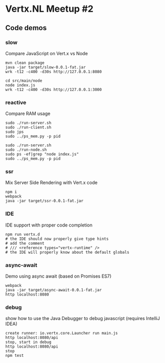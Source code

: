 # Vertx.NL Meetup #2

## Code demos

### slow

Compare JavaScript on Vert.x vs Node

```
mvn clean package
java -jar target/slow-0.0.1-fat.jar
wrk -t12 -c400 -d30s http://127.0.0.1:8080

cd src/main/node
node index.js
wrk -t12 -c400 -d30s http://127.0.0.1:3000
```

### reactive

Compare RAM usage

```
sudo ./run-server.sh
sudo ./run-client.sh
sudo jps
sudo ../ps_mem.py -p pid

sudo ./run-server.sh
sudo ./run-node.sh
sudo ps -ef|grep "node index.js"
sudo ../ps_mem.py -p pid
```

### ssr

Mix Server Side Rendering with Vert.x code

```
npm i
webpack
java -jar target/ssr-0.0.1-fat.jar
```

### IDE

IDE support with proper code completion

```
npm run vertx.d
# the IDE should now properly give type hints
# add the comment
# /// <reference types="vertx-runtime" />
# the IDE will properly know about the default globals
```

### async-await

Demo using async await (based on Promises ES7)

```
webpack
java -jar target/async-await-0.0.1-fat.jar
http localhost:8080
```

### debug

show how to use the Java Debugger to debug javascript (requires IntelliJ IDEA)

```
create runner: io.vertx.core.Launcher run main.js
http localhost:8080/api
stop, start in debug
http localhost:8080/api
stop
npm test
```